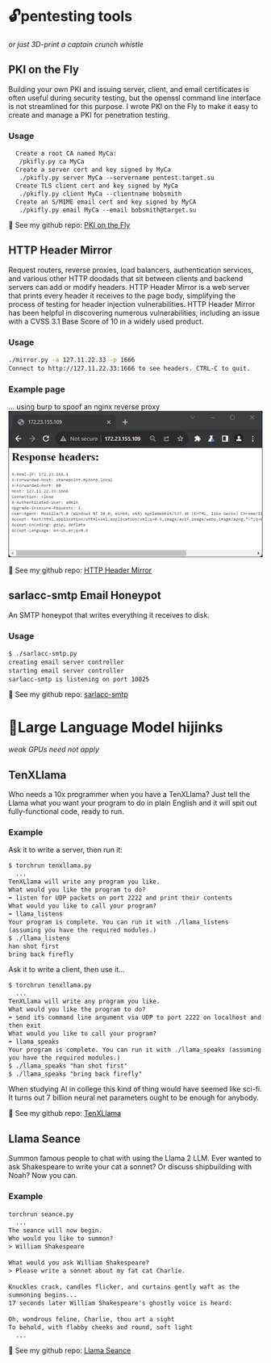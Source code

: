 # 🔓pentesting tools
*or just 3D-print a captain crunch whistle*
## PKI on the Fly
Building your own PKI and issuing server, client, and email certificates is often useful during security testing, but the openssl command line interface is not streamlined for this purpose. I wrote PKI on the Fly to make it easy to create and manage a PKI for penetration testing.
### Usage
```
  Create a root CA named MyCa:
   /pkifly.py ca MyCa
  Create a server cert and key signed by MyCa
   ./pkifly.py server MyCa --servername pentest.target.su
  Create TLS client cert and key signed by MyCa
   ./pkifly.py client MyCa --clientname bobsmith
  Create an S/MIME email cert and key signed by MyCA
   ./pkifly.py email MyCa --email bobsmith@target.su
```
💾 See my github repo: [PKI on the Fly](https://github.com/thatnickbrown/pkifly)

## HTTP Header Mirror
Request routers, reverse proxies, load balancers, authentication services, and various other HTTP doodads that sit between clients and backend servers can add or modify headers. HTTP Header Mirror is a web server that prints every header it receives to the page body, simplifying the process of testing for header injection vulnerabilities. HTTP Header Mirror has been helpful in discovering numerous vulnerabilities, including an issue with a CVSS 3.1 Base Score of 10 in a widely used product.

### Usage
```bash
./mirror.py -a 127.11.22.33 -p 1666
Connect to http://127.11.22.33:1666 to see headers. CTRL-C to quit.
```

### Example page
... using burp to spoof an nginx reverse proxy
![example page](https://raw.githubusercontent.com/thatnickbrown/mirror/main/docs/mirror.png)

💾 See my github repo: [HTTP Header Mirror](https://github.com/thatnickbrown/mirror)

## sarlacc-smtp Email Honeypot
An SMTP honeypot that writes everything it receives to disk.

### Usage
```bash
$ ./sarlacc-smtp.py
creating email server controller
starting email server controller
sarlacc-smtp is listening on port 10025
```
💾 See my github repo: [sarlacc-smtp](https://github.com/thatnickbrown/sarlacc-smtp)

# 🦙Large Language Model hijinks
*weak GPUs need not apply*
## TenXLlama
Who needs a 10x programmer when you have a TenXLlama? Just tell the Llama what you want your program to do in plain English and it will spit out fully-functional code, ready to run.
### Example
Ask it to write a server, then run it:
```
$ torchrun tenxllama.py
  ...
TenXLlama will write any program you like.
What would you like the program to do?
➡️ listen for UDP packets on port 2222 and print their contents
What would you like to call your program?
➡️ llama_listens
Your program is complete. You can run it with ./llama_listens (assuming you have the required modules.)
$ ./llama_listens
han shot first
bring back firefly
```
Ask it to write a client, then use it...
```
$ torchrun tenxllama.py
  ...
TenXLlama will write any program you like.
What would you like the program to do?
➡️ send its command line argument via UDP to port 2222 on localhost and then exit
What would you like to call your program?
➡️ llama_speaks
Your program is complete. You can run it with ./llama_speaks (assuming you have the required modules.)
$ ./llama_speaks "han shot first"
$ ./llama_speaks "bring back firefly"
```
When studying AI in college this kind of thing would have seemed like sci-fi. It turns out 7 billion neural net parameters ought to be enough for anybody.

💾 See my github repo: [TenXLlama](https://github.com/thatnickbrown/tenxllama)

## Llama Seance
Summon famous people to chat with using the Llama 2 LLM. Ever wanted to ask Shakespeare to write your cat a sonnet? Or discuss shipbuilding with Noah? Now you can.
### Example
```
torchrun seance.py
  ...
The seance will now begin.
Who would you like to summon?
> William Shakespeare

What would you ask William Shakespeare?
> Please write a sonnet about my fat cat Charlie.

Knuckles crack, candles flicker, and curtains gently waft as the summoning begins...
17 seconds later William Shakespeare's ghostly voice is heard:

Oh, wondrous feline, Charlie, thou art a sight
To behold, with flabby cheeks and round, soft light
  ...
```
💾 See my github repo: [Llama Seance](https://github.com/thatnickbrown/seance)
